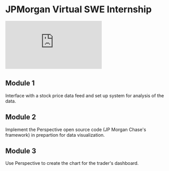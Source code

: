 # JPMorgan Virtual SWE Internship

![Certificate](https://github.com/SaadMukhtar/JP-Morgan-SWE-Virtual-Internship/blob/master/Certificate.pdf)

## Module 1
Interface with a stock price data feed and set up system for analysis of the data.  

## Module 2
Implement the Perspective open source code (JP Morgan Chase's framework) in prepartion for data visualization.

## Module 3
Use Perspective to create the chart for the trader's dashboard.